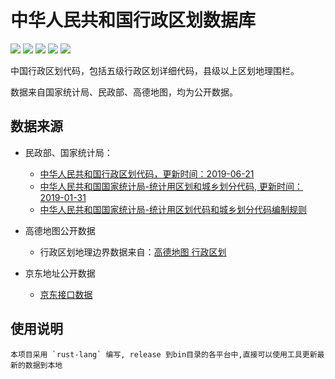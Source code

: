 中华人民共和国行政区划数据库
===

[![](https://img.shields.io/github/issues/shaipe/areas.svg)](https://github.com/shaipe/areasissues) [![](https://img.shields.io/github/forks/shaipe/areas.svg)](https://github.com/shaipe/areasnetwork) [![](https://img.shields.io/github/stars/shaipe/areas.svg)](https://github.com/shaipe/areasstargazers) [![](https://img.shields.io/github/release/shaipe/areas.svg)](https://github.com/shaipe/areasreleases) ![](http://wabg.github.io/sb/status/no-dependencies.svg)

中国行政区划代码，包括五级行政区划详细代码，县级以上区划地理围栏。

数据来自国家统计局、民政部、高德地图，均为公开数据。

## 数据来源

*   民政部、国家统计局：
    * [中华人民共和国行政区划代码，更新时间：2019-06-21](http://www.mca.gov.cn/article/sj/xzqh/2019) 
    * [中华人民共和国国家统计局-统计用区划和城乡划分代码, 更新时间：2019-01-31](http://www.stats.gov.cn/tjsj/tjbz/tjyqhdmhcxhfdm/)
    * [中华人民共和国国家统计局-统计用区划代码和城乡划分代码编制规则](http://www.stats.gov.cn/tjsj/tjbz/200911/t20091125_8667.html)

* 高德地图公开数据
    * 行政区划地理边界数据来自：[高德地图 行政区划](http://lbs.amap.com/api/webservice/guide/api/district)

* 京东地址公开数据
    * [京东接口数据](https://d.jd.com/area/get?fid=0)

## 使用说明

    本项目采用 `rust-lang` 编写, release 到bin目录的各平台中,直接可以使用工具更新最新的数据到本地